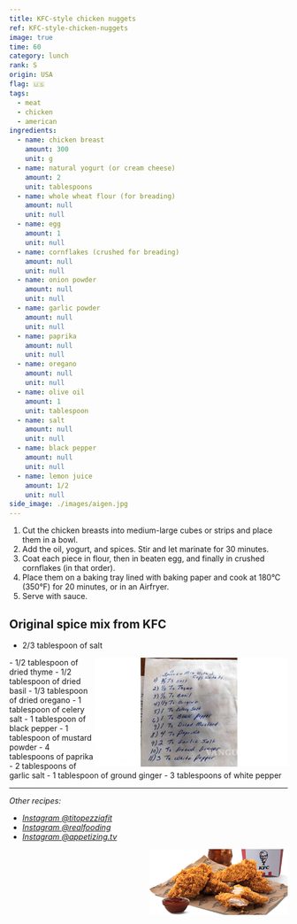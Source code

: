 ```yaml
---
title: KFC-style chicken nuggets
ref: KFC-style-chicken-nuggets
image: true
time: 60
category: lunch
rank: S
origin: USA
flag: 🇺🇸
tags:
  - meat
  - chicken
  - american
ingredients:
  - name: chicken breast
    amount: 300
    unit: g
  - name: natural yogurt (or cream cheese)
    amount: 2
    unit: tablespoons
  - name: whole wheat flour (for breading)
    amount: null
    unit: null
  - name: egg
    amount: 1
    unit: null
  - name: cornflakes (crushed for breading)
    amount: null
    unit: null
  - name: onion powder
    amount: null
    unit: null
  - name: garlic powder
    amount: null
    unit: null
  - name: paprika
    amount: null
    unit: null
  - name: oregano
    amount: null
    unit: null
  - name: olive oil
    amount: 1
    unit: tablespoon
  - name: salt
    amount: null
    unit: null
  - name: black pepper
    amount: null
    unit: null
  - name: lemon juice
    amount: 1/2
    unit: null
side_image: ./images/aigen.jpg
---
```


1. Cut the chicken breasts into medium-large cubes or strips and place them in a bowl.
2. Add the oil, yogurt, and spices. Stir and let marinate for 30 minutes.
3. Coat each piece in flour, then in beaten egg, and finally in crushed cornflakes (in that order).
4. Place them on a baking tray lined with baking paper and cook at 180°C (350°F) for 20 minutes, or in an Airfryer.
5. Serve with sauce.

## Original spice mix from KFC
- 2/3 tablespoon of salt
<img src="images/original_receipt.jpg" title="Original spice mix from KFC" alt="Original spice mix from KFC" style="width:350px; float:right;"/>
- 1/2 tablespoon of dried thyme
- 1/2 tablespoon of dried basil
- 1/3 tablespoon of dried oregano
- 1 tablespoon of celery salt
- 1 tablespoon of black pepper
- 1 tablespoon of mustard powder
- 4 tablespoons of paprika
- 2 tablespoons of garlic salt
- 1 tablespoon of ground ginger
- 3 tablespoons of white pepper

---

_Other recipes:_

- _[Instagram @titopezziafit](https://www.instagram.com/reel/C6UAgcQKITY/?utm_source=ig_web_copy_link&igsh=MzRlODBiNWFlZA==)_
- _[Instagram @realfooding](https://www.instagram.com/reel/C1KkCRTqeT7/?utm_source=ig_web_copy_link)_
- _[Instagram @appetizing.tv](https://www.instagram.com/reel/C6T3ZFSMmr9/?utm_source=ig_web_copy_link)_

<img src="images/kfc_chicken_nuggets.png" style="width:250px; float:right;"/>